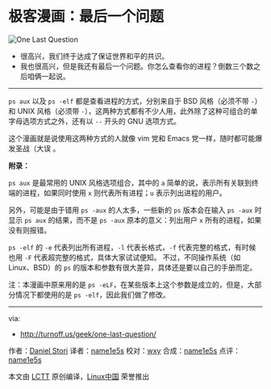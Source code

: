 极客漫画：最后一个问题
===============

![One Last Question](https://github.com/LCTT/comic/raw/master/turnoff.us/one-last-question/one-last-question.png)

- 很高兴，我们终于达成了保证世界和平的共识。
- 我也很高兴，但是我还有最后一个问题。你怎么查看你的进程？倒数三个数之后咱俩一起说。


---

`ps aux` 以及 `ps -elf` 都是查看进程的方式，分别来自于 BSD 风格（必须不带 `-`）和 UNIX 风格（必须带 `-`），这两种方式都有不少人用，此外除了这种可组合的单字母选项方式之外，还有以 `--` 开头的 GNU 选项方式。

这个漫画就是说使用这两种方式的人就像 vim 党和 Emacs 党一样，随时都可能爆发圣战（大误 。

**附录：**

`ps aux` 是最常用的 UNIX 风格选项组合，其中的 `a` 简单的说，表示所有关联到终端的进程，如果同时使用 `x` 则代表所有进程；`u` 表示列出进程的用户。

另外，可能是由于错用 `ps -aux` 的人太多，一些新的 `ps` 版本会在输入 `ps -aux` 时显示 `ps aux` 的结果，而不是 `ps -aux` 原本的意义：列出用户 `x` 所有的进程，如果没有则报错。

`ps -elf` 的 `-e` 代表列出所有进程，`-l` 代表长格式，`-f` 代表完整的格式，有时候也用 `-F` 代表超完整的格式，具体大家试试便知。 不过，不同操作系统（如 Linux、BSD）的 `ps` 的版本和参数有很大差异，具体还是要以自己的手册而定。

注：本漫画中原来用的是 `ps -eLF`，在某些版本上这个参数是成立的，但是，大部分情况下都使用的是 `ps -elf`，因此我们做了修改。 

---

via:
- http://turnoff.us/geek/one-last-question/

作者：[Daniel Stori][a]
译者：[name1e5s](https://github.com/name1e5s)
校对：[wxy](https://github.com/wxy)
合成：[name1e5s](https://github.com/name1e5s)
点评：[name1e5s](https://github.com/name1e5s)

本文由 [LCTT](https://github.com/LCTT/TranslateProject) 原创编译，[Linux中国](https://linux.cn/) 荣誉推出

[a]:http://turnoff.us/about/
